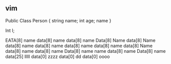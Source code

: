 ## vim

Public Class Person {
    string name;
    int age;
    name
}

Int I;

EATA[8]    name
data[8]    name
data[8]    name
Data[8]    Name
data[8]    Name
data[8]    name
data[8]    name
data[8]    name
data[8]    name
data[8]    Name
data[8]    name
data[8]    name
Data[8]    name
name 
data[8]    name
Data[8]    name
data[25]    lllll
data[0]    zzzz
data[0]    dd
data[0]    oooo
